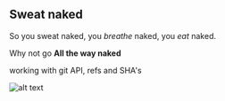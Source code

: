 Sweat naked
-----------

So you sweat naked, you *breathe* naked, you _eat_ naked.

Why not go **All the way naked**

working with git API, refs and SHA's

![alt text](image.png "Logo Title Text 1")
